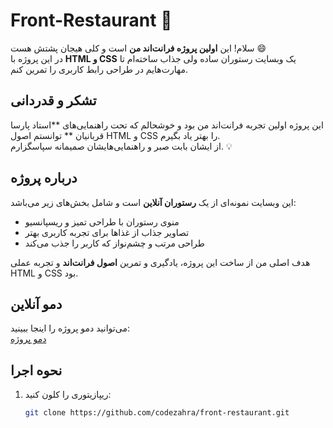 # Front-Restaurant 🍴

سلام! این **اولین پروژه فرانت‌اند من** است و کلی هیجان پشتش هست 😄  
در این پروژه با **HTML و CSS** یک وبسایت رستوران ساده ولی جذاب ساخته‌ام تا مهارت‌هایم در طراحی رابط کاربری را تمرین کنم.

## تشکر و قدردانی
این پروژه اولین تجربه فرانت‌اند من بود و خوشحالم که تحت راهنمایی‌های **استاد پارسا قربانیان ** توانستم اصول HTML و CSS را بهتر یاد بگیرم.  
از ایشان بابت صبر و راهنمایی‌هایشان صمیمانه سپاسگزارم. 💡

## درباره پروژه
این وبسایت نمونه‌ای از یک **رستوران آنلاین** است و شامل بخش‌های زیر می‌باشد:  
- منوی رستوران با طراحی تمیز و ریسپانسیو  
- تصاویر جذاب از غذاها برای تجربه کاربری بهتر  
- طراحی مرتب و چشم‌نواز که کاربر را جذب می‌کند  

هدف اصلی من از ساخت این پروژه، یادگیری و تمرین **اصول فرانت‌اند** و تجربه عملی HTML و CSS بود.  

## دمو آنلاین
می‌توانید دمو پروژه را اینجا ببینید:  
[دمو پروژه](https://codezahra.github.io/front-restaurant/)

## نحوه اجرا
1. ریپازیتوری را کلون کنید:
   ```bash
   git clone https://github.com/codezahra/front-restaurant.git
